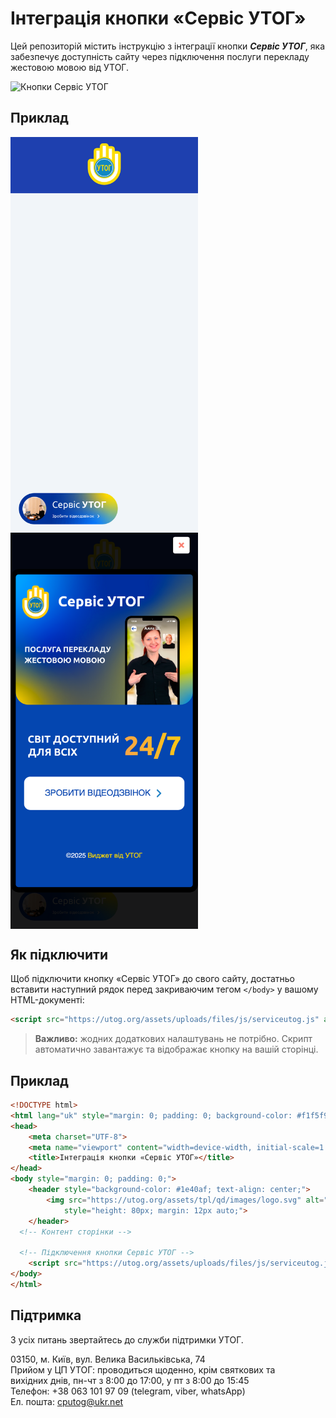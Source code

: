 # Інтеграція кнопки «Сервіс УТОГ»

Цей репозиторій містить інструкцію з інтеграції кнопки ***Сервіс УТОГ***, яка забезпечує доступність сайту через підключення послуги перекладу жестовою мовою від УТОГ.


  <img src="http://utog.org/assets/uploads/images/inbox/subtn.png" alt="Кнопки Сервіс УТОГ" width="200">

## Приклад

<img src="screen-button-service-utog.png" alt="Сервіс УТОГ" width="300" style="vertical-align: middle;"> <img src="screen-button-service-utog-open.png" alt="Кнопки Сервіс УТОГ" width="300" style="vertical-align: middle;">


## Як підключити

Щоб підключити кнопку «Сервіс УТОГ» до свого сайту, достатньо вставити наступний рядок перед закриваючим тегом `</body>` у вашому HTML-документі:

```html
<script src="https://utog.org/assets/uploads/files/js/serviceutog.js" async defer></script>
```

> **Важливо:** жодних додаткових налаштувань не потрібно. Скрипт автоматично завантажує та відображає кнопку на вашій сторінці.

## Приклад

```html
<!DOCTYPE html>
<html lang="uk" style="margin: 0; padding: 0; background-color: #f1f5f9; font-family: sans-serif;">
<head>
    <meta charset="UTF-8">
    <meta name="viewport" content="width=device-width, initial-scale=1.0">
    <title>Інтеграція кнопки «Сервіс УТОГ»</title>
</head>
<body style="margin: 0; padding: 0;">
    <header style="background-color: #1e40af; text-align: center;">
        <img src="https://utog.org/assets/tpl/qd/images/logo.svg" alt="Logo UTOG"
            style="height: 80px; margin: 12px auto;">
    </header>
  <!-- Контент сторінки -->

  <!-- Підключення кнопки Сервіс УТОГ -->
    <script src="https://utog.org/assets/uploads/files/js/serviceutog.js" async defer></script>
</body>
</html>
```

## Підтримка

З усіх питань звертайтесь до служби підтримки УТОГ.

03150, м. Київ, вул. Велика Васильківська, 74 <br>
Прийом у ЦП УТОГ: проводиться щоденно, крім святкових та <br>
вихідних днів, пн-чт з 8:00 до 17:00, у пт з 8:00 до 15:45 <br>
Телефон: +38 063 101 97 09 (telegram, viber, whatsApp) <br>
Ел. пошта: cputog@ukr.net
